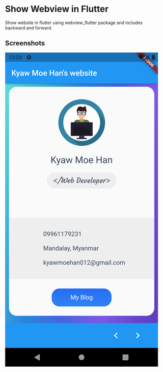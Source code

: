 # Show Webview in Flutter

Show website in flutter using webview_flutter package and includes backward and forward.

## Screenshots
![App Screenshots](./img/webview.png)
